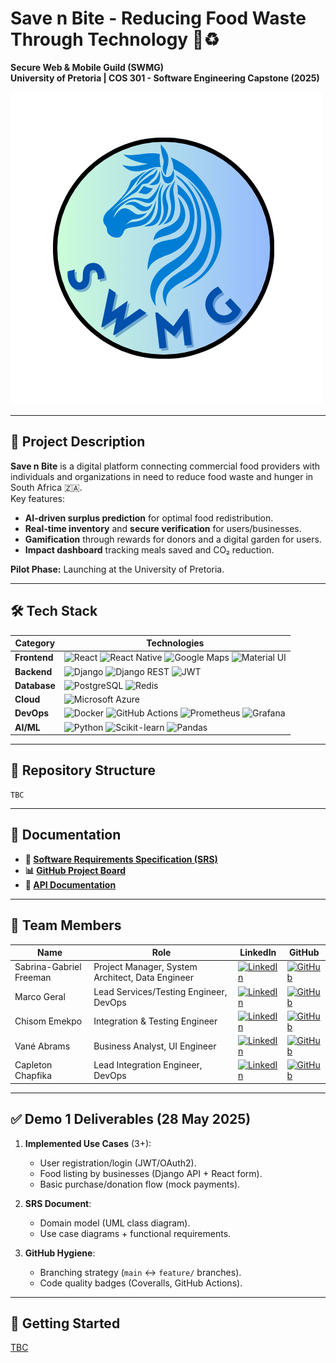 # Save n Bite - Reducing Food Waste Through Technology 🍎♻️

**Secure Web & Mobile Guild (SWMG)**  
**University of Pretoria | COS 301 - Software Engineering Capstone (2025)**  

![Demo Banner](assets/logo.png)  

---

## 📌 Project Description
**Save n Bite** is a digital platform connecting commercial food providers with individuals and organizations in need to reduce food waste and hunger in South Africa 🇿🇦.  
Key features:  
- **AI-driven surplus prediction** for optimal food redistribution.  
- **Real-time inventory** and **secure verification** for users/businesses.  
- **Gamification** through rewards for donors and a digital garden for users.  
- **Impact dashboard** tracking meals saved and CO₂ reduction.  

**Pilot Phase:** Launching at the University of Pretoria.  

---

## 🛠️ Tech Stack
| Category       | Technologies                                                                 |
|----------------|-----------------------------------------------------------------------------|
| **Frontend**   | ![React](https://img.shields.io/badge/React-20232A?style=flat&logo=react) ![React Native](https://img.shields.io/badge/React_Native-20232A?style=flat&logo=react) ![Google Maps](https://img.shields.io/badge/Google%20Maps-4285F4?style=flat&logo=googlemaps) ![Material UI](https://img.shields.io/badge/Material_UI-0081CB?style=flat&logo=mui) |
| **Backend**    | ![Django](https://img.shields.io/badge/Django-092E20?style=flat&logo=django) ![Django REST](https://img.shields.io/badge/Django_REST-ff1709?style=flat&logo=django) ![JWT](https://img.shields.io/badge/JWT-000000?style=flat&logo=jsonwebtokens) |
| **Database**   | ![PostgreSQL](https://img.shields.io/badge/PostgreSQL-316192?style=flat&logo=postgresql) ![Redis](https://img.shields.io/badge/Redis-DC382D?style=flat&logo=redis) |
| **Cloud**      | ![Microsoft Azure](https://img.shields.io/badge/Microsoft_Azure-0089D6?style=flat&logo=microsoft-azure) |
| **DevOps**     | ![Docker](https://img.shields.io/badge/Docker-2496ED?style=flat&logo=docker) ![GitHub Actions](https://img.shields.io/badge/GitHub_Actions-2088FF?style=flat&logo=githubactions) ![Prometheus](https://img.shields.io/badge/Prometheus-E6522C?style=flat&logo=prometheus) ![Grafana](https://img.shields.io/badge/Grafana-F46800?style=flat&logo=grafana) |
| **AI/ML**      | ![Python](https://img.shields.io/badge/Python-3776AB?style=flat&logo=python) ![Scikit-learn](https://img.shields.io/badge/Scikit_learn-F7931E?style=flat&logo=scikitlearn) ![Pandas](https://img.shields.io/badge/Pandas-150458?style=flat&logo=pandas) |

---

## 📂 Repository Structure
    TBC


---

## 🔗 Documentation
- **📄 [Software Requirements Specification (SRS)](documentation/SRS.md)**
- **📊 [GitHub Project Board](https://https://github.com/orgs/COS301-SE-2025/projects/177)**  
- **🤖 [API Documentation](documentation/construction.png)**  

---

## 👥 Team Members
| Name                  | Role                | LinkedIn                                      | GitHub                                   |
|-----------------------|---------------------|-----------------------------------------------|------------------------------------------|
| Sabrina-Gabriel Freeman | Project Manager, System Architect, Data Engineer | [![LinkedIn](https://img.shields.io/badge/LinkedIn-0077B5?style=flat&logo=linkedin)](https://www.linkedin.com/in/sabrina-gabriel-freeman-a57281346) | [![GitHub](https://img.shields.io/badge/GitHub-181717?style=flat&logo=github)](https://github.com/SaberF24) |
| Marco Geral           | Lead Services/Testing Engineer, DevOps | [![LinkedIn](https://img.shields.io/badge/LinkedIn-0077B5?style=flat&logo=linkedin)](https://www.linkedin.com/in/marco-geral-820b7a355/) | [![GitHub](https://img.shields.io/badge/GitHub-181717?style=flat&logo=github)](https://github.com/Marco-Geral) |
| Chisom Emekpo         | Integration & Testing Engineer | [![LinkedIn](https://img.shields.io/badge/LinkedIn-0077B5?style=flat&logo=linkedin)](https://www.linkedin.com/in/chisom-emekpo-39b89827l/) | [![GitHub](https://img.shields.io/badge/GitHub-181717?style=flat&logo=github)](https://github.com/somworld6) |
| Vané Abrams           | Business Analyst, UI Engineer | [![LinkedIn](https://img.shields.io/badge/LinkedIn-0077B5?style=flat&logo=linkedin)](http://www.linkedin.com/in/vane-abrams–40569b305) | [![GitHub](https://img.shields.io/badge/GitHub-181717?style=flat&logo=github)](https://github.com/vdenise20) |
| Capleton Chapfika     | Lead Integration Engineer, DevOps | [![LinkedIn](https://img.shields.io/badge/LinkedIn-0077B5?style=flat&logo=linkedin)](https://www.linkedin.com/in/capletonchapfika/) | [![GitHub](https://img.shields.io/badge/GitHub-181717?style=flat&logo=github)](https://github.com/Capleton11) |

---

## ✅ Demo 1 Deliverables (28 May 2025)
1. **Implemented Use Cases** (3+):  
   - User registration/login (JWT/OAuth2).  
   - Food listing by businesses (Django API + React form).  
   - Basic purchase/donation flow (mock payments).  

2. **SRS Document**:  
   - Domain model (UML class diagram).  
   - Use case diagrams + functional requirements.  

3. **GitHub Hygiene**:  
   - Branching strategy (`main` ↔ `feature/` branches).  
   - Code quality badges (Coveralls, GitHub Actions).  

---

## 🚀 Getting Started
[TBC](assets/construction.png)